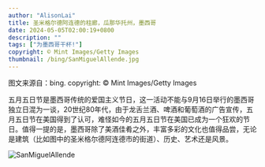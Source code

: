 ```yaml
---
author: "AlisonLai"
title: 圣米格尔德阿连德的柱廊，瓜那华托州，墨西哥
date: 2024-05-05T02:00:19+0800
description: ""
tags: ["为墨西哥干杯!"]
copyright: © Mint Images/Getty Images
thumbnail: /bing/SanMiguelAllende.jpg
---
```

图文来源自：bing.  copyright: © Mint Images/Getty Images

五月五日节是墨西哥传统的爱国主义节日，这一活动不能与9月16日举行的墨西哥独立日混为一谈，20世纪80年代，由于龙舌兰酒、啤酒和葡萄酒的广告宣传，五月五日节在美国得到了认可，难怪如今的五月五日节在美国已成为一个狂欢的节日。值得一提的是，墨西哥除了美酒佳肴之外，丰富多彩的文化也值得品尝，无论是建筑（比如图中的圣米格尔德阿连德市的街道）、历史、艺术还是风景。

![SanMiguelAllende](/bing/SanMiguelAllende.jpg)
